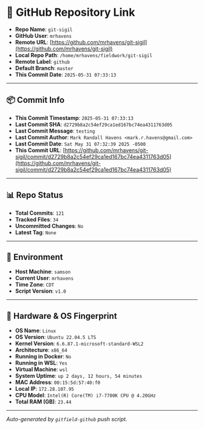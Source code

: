 # 🔗 GitHub Repository Link

- **Repo Name**: `git-sigil`
- **GitHub User**: `mrhavens`
- **Remote URL**: [https://github.com/mrhavens/git-sigil](https://github.com/mrhavens/git-sigil)
- **Local Repo Path**: `/home/mrhavens/fieldwork/git-sigil`
- **Remote Label**: `github`
- **Default Branch**: `master`
- **This Commit Date**: `2025-05-31 07:33:13`

---

## 📦 Commit Info

- **This Commit Timestamp**: `2025-05-31 07:33:13`
- **Last Commit SHA**: `d2729b8a2c54ef29ca1ed167bc74ea4311763d05`
- **Last Commit Message**: `testing`
- **Last Commit Author**: `Mark Randall Havens <mark.r.havens@gmail.com>`
- **Last Commit Date**: `Sat May 31 07:32:39 2025 -0500`
- **This Commit URL**: [https://github.com/mrhavens/git-sigil/commit/d2729b8a2c54ef29ca1ed167bc74ea4311763d05](https://github.com/mrhavens/git-sigil/commit/d2729b8a2c54ef29ca1ed167bc74ea4311763d05)

---

## 📊 Repo Status

- **Total Commits**: `121`
- **Tracked Files**: `34`
- **Uncommitted Changes**: `No`
- **Latest Tag**: `None`

---

## 🧭 Environment

- **Host Machine**: `samson`
- **Current User**: `mrhavens`
- **Time Zone**: `CDT`
- **Script Version**: `v1.0`

---

## 🧬 Hardware & OS Fingerprint

- **OS Name**: `Linux`
- **OS Version**: `Ubuntu 22.04.5 LTS`
- **Kernel Version**: `6.6.87.1-microsoft-standard-WSL2`
- **Architecture**: `x86_64`
- **Running in Docker**: `No`
- **Running in WSL**: `Yes`
- **Virtual Machine**: `wsl`
- **System Uptime**: `up 2 days, 12 hours, 54 minutes`
- **MAC Address**: `00:15:5d:57:40:f0`
- **Local IP**: `172.28.107.95`
- **CPU Model**: `Intel(R) Core(TM) i7-7700K CPU @ 4.20GHz`
- **Total RAM (GB)**: `23.44`

---

_Auto-generated by `gitfield-github` push script._
